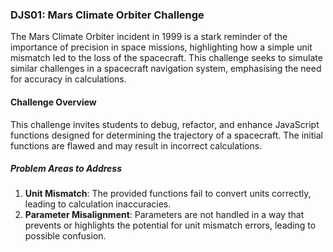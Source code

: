 ### DJS01: Mars Climate Orbiter Challenge

The Mars Climate Orbiter incident in 1999 is a stark reminder of the importance of precision in space missions, highlighting how a simple unit mismatch led to the loss of the spacecraft. This challenge seeks to simulate similar challenges in a spacecraft navigation system, emphasising the need for accuracy in calculations.

#### Challenge Overview

This challenge invites students to debug, refactor, and enhance JavaScript functions designed for determining the trajectory of a spacecraft. The initial functions are flawed and may result in incorrect calculations.


##### Problem Areas to Address

1. **Unit Mismatch**: The provided functions fail to convert units correctly, leading to calculation inaccuracies.
2. **Parameter Misalignment**: Parameters are not handled in a way that prevents or highlights the potential for unit mismatch errors, leading to possible confusion.



